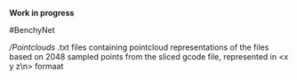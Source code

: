 **Work in progress**

#BenchyNet

*/Pointclouds*
.txt files containing pointcloud representations of the files based on 2048 sampled points from the sliced gcode file, represented in <x y z\n> formaat

